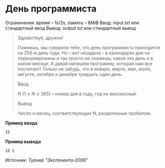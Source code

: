 # День программиста

Ограничения: время – 1s/2s, память – 8MiB Ввод: input.txt или стандартный ввод Вывод: output.txt или стандартный вывод

> Здравствуй, дружок!
>
> Помнишь, мы говорили тебе, что день программиста приходится на 256-й день года. Но – вот незадача – в календарях дни не перенумерованы и так просто не скажешь, какой это день и в каком месяце. А давай напишем программу, которая нам все посчитает! Только не забудь, что в январе, марте, мае, июле, августе, октябре и декабре тридцать один день.
>
> Ввод
>
> $N$ $(1 ≤ N ≤ 365)$ – номер дня в году, год не високосный.
>
> Вывод
>
> Число и месяц, соответствующие N, разделенные пробелом.

**Пример ввода**
```
15
```
**Пример вывода**
```
15 1
```

*Источник: Турнир "Экспонента-2006"*
